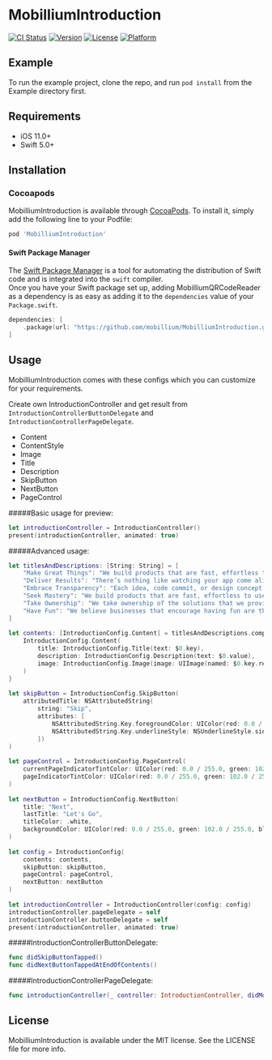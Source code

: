 # MobilliumIntroduction

[![CI Status](https://img.shields.io/travis/mobillium/MobilliumIntroduction.svg?style=flat)](https://travis-ci.org/mobillium/MobilliumIntroduction)
[![Version](https://img.shields.io/cocoapods/v/MobilliumIntroduction.svg?style=flat)](https://cocoapods.org/pods/MobilliumIntroduction)
[![License](https://img.shields.io/cocoapods/l/MobilliumIntroduction.svg?style=flat)](https://cocoapods.org/pods/MobilliumIntroduction)
[![Platform](https://img.shields.io/cocoapods/p/MobilliumIntroduction.svg?style=flat)](https://cocoapods.org/pods/MobilliumIntroduction)

## Example

To run the example project, clone the repo, and run `pod install` from the Example directory first.

## Requirements

- iOS 11.0+
- Swift 5.0+

## Installation

### Cocoapods

MobilliumIntroduction is available through [CocoaPods](https://cocoapods.org). To install
it, simply add the following line to your Podfile:

```ruby
pod 'MobilliumIntroduction'
```

#### Swift Package Manager

The [Swift Package Manager](https://swift.org/package-manager/) is a tool for automating the distribution of Swift code and is integrated into the `swift` compiler.    
Once you have your Swift package set up, adding MobilliumQRCodeReader as a dependency is as easy as adding it to the `dependencies` value of your `Package.swift`.

```swift
dependencies: [
    .package(url: "https://github.com/mobillium/MobilliumIntroduction.git", .upToNextMajor(from: "1.0.0"))
]
```

## Usage
MobilliumIntroduction comes with these configs which you can customize for your requirements.

Create own IntroductionController and get result from `IntroductionControllerButtonDelegate` and `IntroductionControllerPageDelegate`.

- Content
- ContentStyle
- Image
- Title
- Description
- SkipButton
- NextButton
- PageControl

#####Basic usage for preview:
```swift
let introductionController = IntroductionController()
present(introductionController, animated: true)
```

#####Advanced usage:
```swift
let titlesAndDescriptions: [String: String] = [
    "Make Great Things": "We build products that are fast, effortless to use and aesthetically pleased. We roll up our sleeves and create things worthy of our clients’ and users’ time.",
    "Deliver Results": "There’s nothing like watching your app come alive. Each week we deliver a build of your app with release notes on what’s new, updated, fixed, or in progress.",
    "Embrace Transparency": "Each idea, code commit, or design concept is put into a shared space. You don’t just get an email that shows what we did when we’re done.",
    "Seek Mastery": "We build products that are fast, effortless to use and aesthetically pleased. We roll up our sleeves and create things worthy of our clients’ and users’ time.",
    "Take Ownership": "We take ownership of the solutions that we provide to our customers. We are not afraid to speak up and stand for what we think is true.",
    "Have Fun": "We believe businesses that encourage having fun are the ones where the best people do their best work."
]
        
let contents: [IntroductionConfig.Content] = titlesAndDescriptions.compactMap {
    IntroductionConfig.Content(
        title: IntroductionConfig.Title(text: $0.key),
        description: IntroductionConfig.Description(text: $0.value),
        image: IntroductionConfig.Image(image: UIImage(named: $0.key.replacingOccurrences(of: " ", with: ""))!)
    )
}
        
let skipButton = IntroductionConfig.SkipButton(
    attributedTitle: NSAttributedString(
        string: "Skip",
        attributes: [
            NSAttributedString.Key.foregroundColor: UIColor(red: 0.0 / 255.0, green: 102.0 / 255.0, blue: 255.0 / 255.0, alpha: 1.0),
            NSAttributedString.Key.underlineStyle: NSUnderlineStyle.single.rawValue
        ])
)
        
let pageControl = IntroductionConfig.PageControl(
    currentPageIndicatorTintColor: UIColor(red: 0.0 / 255.0, green: 102.0 / 255.0, blue: 255.0 / 255.0, alpha: 1.0),
    pageIndicatorTintColor: UIColor(red: 0.0 / 255.0, green: 102.0 / 255.0, blue: 255.0 / 255.0, alpha: 0.4)
)
        
let nextButton = IntroductionConfig.NextButton(
    title: "Next",
    lastTitle: "Let's Go",
    titleColor: .white,
    backgroundColor: UIColor(red: 0.0 / 255.0, green: 102.0 / 255.0, blue: 255.0 / 255.0, alpha: 1.0)
)
        
let config = IntroductionConfig(
    contents: contents,
    skipButton: skipButton,
    pageControl: pageControl,
    nextButton: nextButton
)
        
let introductionController = IntroductionController(config: config)
introductionController.pageDelegate = self
introductionController.buttonDelegate = self
present(introductionController, animated: true)
```

#####IntroductionControllerButtonDelegate:
```swift
func didSkipButtonTapped()
func didNextButtonTappedAtEndOfContents()
```

#####IntroductionControllerPageDelegate:
```swift
func introductionController(_ controller: IntroductionController, didMoveToPage index: Int)
```

## License

MobilliumIntroduction is available under the MIT license. See the LICENSE file for more info.
